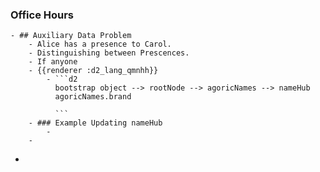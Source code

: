 ### Office Hours
	- ## Auxiliary Data Problem
		- Alice has a presence to Carol.
		- Distinguishing between Prescences.
		- If anyone
		- {{renderer :d2_lang_qmnhh}}
			- ```d2
			  bootstrap object --> rootNode --> agoricNames --> nameHub
			  agoricNames.brand
			  
			  ```
		- ### Example Updating nameHub
			-
		-
-